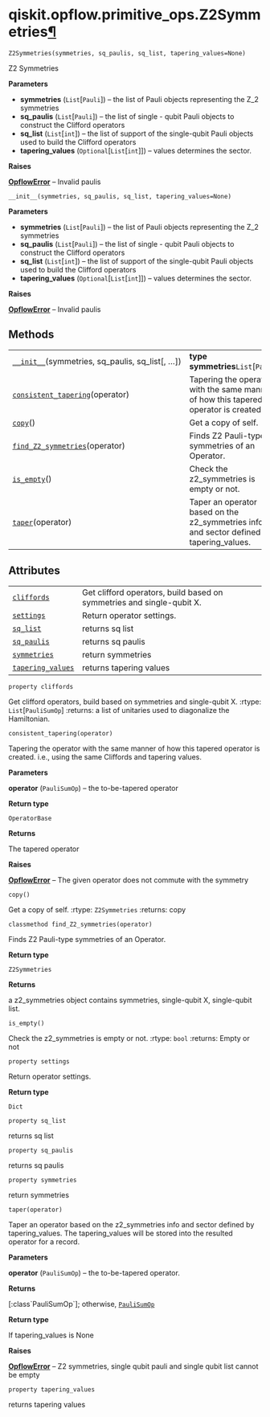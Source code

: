 # qiskit.opflow\.primitive\_ops.Z2Symmetries[¶](#qiskit-opflow-primitive-ops-z2symmetries "Permalink to this headline")

<span id="undefined" />

`Z2Symmetries(symmetries, sq_paulis, sq_list, tapering_values=None)`

Z2 Symmetries

**Parameters**

*   **symmetries** (`List`\[`Pauli`]) – the list of Pauli objects representing the Z\_2 symmetries
*   **sq\_paulis** (`List`\[`Pauli`]) – the list of single - qubit Pauli objects to construct the Clifford operators
*   **sq\_list** (`List`\[`int`]) – the list of support of the single-qubit Pauli objects used to build the Clifford operators
*   **tapering\_values** (`Optional`\[`List`\[`int`]]) – values determines the sector.

**Raises**

[**OpflowError**](qiskit.opflow.OpflowError#qiskit.opflow.OpflowError "qiskit.opflow.OpflowError") – Invalid paulis

<span id="undefined" />

`__init__(symmetries, sq_paulis, sq_list, tapering_values=None)`

**Parameters**

*   **symmetries** (`List`\[`Pauli`]) – the list of Pauli objects representing the Z\_2 symmetries
*   **sq\_paulis** (`List`\[`Pauli`]) – the list of single - qubit Pauli objects to construct the Clifford operators
*   **sq\_list** (`List`\[`int`]) – the list of support of the single-qubit Pauli objects used to build the Clifford operators
*   **tapering\_values** (`Optional`\[`List`\[`int`]]) – values determines the sector.

**Raises**

[**OpflowError**](qiskit.opflow.OpflowError#qiskit.opflow.OpflowError "qiskit.opflow.OpflowError") – Invalid paulis

## Methods

|                                                                                                                                                                 |                                                                                            |
| --------------------------------------------------------------------------------------------------------------------------------------------------------------- | ------------------------------------------------------------------------------------------ |
| [`__init__`](#qiskit.opflow.primitive_ops.Z2Symmetries.__init__ "qiskit.opflow.primitive_ops.Z2Symmetries.__init__")(symmetries, sq\_paulis, sq\_list\[, …])    | **type symmetries**`List`\[`Pauli`]                                                        |
| [`consistent_tapering`](#qiskit.opflow.primitive_ops.Z2Symmetries.consistent_tapering "qiskit.opflow.primitive_ops.Z2Symmetries.consistent_tapering")(operator) | Tapering the operator with the same manner of how this tapered operator is created.        |
| [`copy`](#qiskit.opflow.primitive_ops.Z2Symmetries.copy "qiskit.opflow.primitive_ops.Z2Symmetries.copy")()                                                      | Get a copy of self.                                                                        |
| [`find_Z2_symmetries`](#qiskit.opflow.primitive_ops.Z2Symmetries.find_Z2_symmetries "qiskit.opflow.primitive_ops.Z2Symmetries.find_Z2_symmetries")(operator)    | Finds Z2 Pauli-type symmetries of an Operator.                                             |
| [`is_empty`](#qiskit.opflow.primitive_ops.Z2Symmetries.is_empty "qiskit.opflow.primitive_ops.Z2Symmetries.is_empty")()                                          | Check the z2\_symmetries is empty or not.                                                  |
| [`taper`](#qiskit.opflow.primitive_ops.Z2Symmetries.taper "qiskit.opflow.primitive_ops.Z2Symmetries.taper")(operator)                                           | Taper an operator based on the z2\_symmetries info and sector defined by tapering\_values. |

## Attributes

|                                                                                                                                           |                                                                       |
| ----------------------------------------------------------------------------------------------------------------------------------------- | --------------------------------------------------------------------- |
| [`cliffords`](#qiskit.opflow.primitive_ops.Z2Symmetries.cliffords "qiskit.opflow.primitive_ops.Z2Symmetries.cliffords")                   | Get clifford operators, build based on symmetries and single-qubit X. |
| [`settings`](#qiskit.opflow.primitive_ops.Z2Symmetries.settings "qiskit.opflow.primitive_ops.Z2Symmetries.settings")                      | Return operator settings.                                             |
| [`sq_list`](#qiskit.opflow.primitive_ops.Z2Symmetries.sq_list "qiskit.opflow.primitive_ops.Z2Symmetries.sq_list")                         | returns sq list                                                       |
| [`sq_paulis`](#qiskit.opflow.primitive_ops.Z2Symmetries.sq_paulis "qiskit.opflow.primitive_ops.Z2Symmetries.sq_paulis")                   | returns sq paulis                                                     |
| [`symmetries`](#qiskit.opflow.primitive_ops.Z2Symmetries.symmetries "qiskit.opflow.primitive_ops.Z2Symmetries.symmetries")                | return symmetries                                                     |
| [`tapering_values`](#qiskit.opflow.primitive_ops.Z2Symmetries.tapering_values "qiskit.opflow.primitive_ops.Z2Symmetries.tapering_values") | returns tapering values                                               |

<span id="undefined" />

`property cliffords`

Get clifford operators, build based on symmetries and single-qubit X. :rtype: `List`\[`PauliSumOp`] :returns: a list of unitaries used to diagonalize the Hamiltonian.

<span id="undefined" />

`consistent_tapering(operator)`

Tapering the operator with the same manner of how this tapered operator is created. i.e., using the same Cliffords and tapering values.

**Parameters**

**operator** (`PauliSumOp`) – the to-be-tapered operator

**Return type**

`OperatorBase`

**Returns**

The tapered operator

**Raises**

[**OpflowError**](qiskit.opflow.OpflowError#qiskit.opflow.OpflowError "qiskit.opflow.OpflowError") – The given operator does not commute with the symmetry

<span id="undefined" />

`copy()`

Get a copy of self. :rtype: `Z2Symmetries` :returns: copy

<span id="undefined" />

`classmethod find_Z2_symmetries(operator)`

Finds Z2 Pauli-type symmetries of an Operator.

**Return type**

`Z2Symmetries`

**Returns**

a z2\_symmetries object contains symmetries, single-qubit X, single-qubit list.

<span id="undefined" />

`is_empty()`

Check the z2\_symmetries is empty or not. :rtype: `bool` :returns: Empty or not

<span id="undefined" />

`property settings`

Return operator settings.

**Return type**

`Dict`

<span id="undefined" />

`property sq_list`

returns sq list

<span id="undefined" />

`property sq_paulis`

returns sq paulis

<span id="undefined" />

`property symmetries`

return symmetries

<span id="undefined" />

`taper(operator)`

Taper an operator based on the z2\_symmetries info and sector defined by tapering\_values. The tapering\_values will be stored into the resulted operator for a record.

**Parameters**

**operator** (`PauliSumOp`) – the to-be-tapered operator.

**Returns**

\[:class\`PauliSumOp\`]; otherwise, [`PauliSumOp`](qiskit.opflow.primitive_ops.PauliSumOp#qiskit.opflow.primitive_ops.PauliSumOp "qiskit.opflow.primitive_ops.PauliSumOp")

**Return type**

If tapering\_values is None

**Raises**

[**OpflowError**](qiskit.opflow.OpflowError#qiskit.opflow.OpflowError "qiskit.opflow.OpflowError") – Z2 symmetries, single qubit pauli and single qubit list cannot be empty

<span id="undefined" />

`property tapering_values`

returns tapering values

